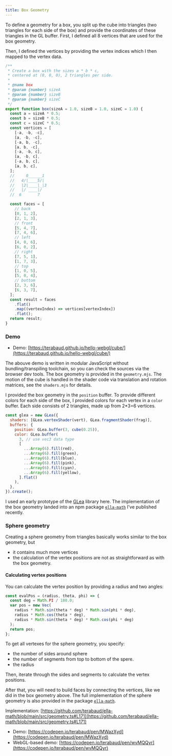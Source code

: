 ```yaml
---
title: Box Geometry
---
```

To define a geometry for a box, you split up the cube into triangles (two triangles for each side of the box) and provide the coordinates of these triangles in the GL buffer.
First, I defined all 8 vertices that are used for the box geometry.

Then, I defined the vertices by providing the vertex indices which I then mapped to the vertex data.

```js
/**
 * Create a box with the sizes a * b * c,
 * centered at (0, 0, 0), 2 triangles per side.
 *
 * @name box
 * @param {number} sizeA
 * @param {number} sizeB
 * @param {number} sizeC
 */
export function box(sizeA = 1.0, sizeB = 1.0, sizeC = 1.0) {
  const a = sizeA * 0.5;
  const b = sizeB * 0.5;
  const c = sizeC * 0.5;
  const vertices = [
    [-a, -b, -c],
    [a, -b, -c],
    [-a, b, -c],
    [a, b, -c],
    [-a, -b, c],
    [a, -b, c],
    [-a, b, c],
    [a, b, c],
  ];
  //     0______1
  //   4/|____5/|
  //   |2|____|_|3
  //   |/ ____|/
  //  6       7

  const faces = [
    // back
    [0, 1, 2],
    [2, 1, 3],
    // front
    [5, 4, 7],
    [7, 4, 6],
    // left
    [4, 0, 6],
    [6, 0, 2],
    // right
    [7, 5, 1],
    [1, 7, 3],
    // top
    [1, 0, 5],
    [5, 0, 4],
    // bottom
    [2, 3, 6],
    [6, 3, 7],
  ];
  const result = faces
    .flat()
    .map((vertexIndex) => vertices[vertexIndex])
    .flat();
  return result;
}
```

### Demo

- Demo: [https://terabaud.github.io/hello-webgl/cube/](https://terabaud.github.io/hello-webgl/cube/)

The abouve demo is written in modular JavaScript without bundling/transpiling toolchain, so you can check the sources via the
browser dev tools. The box geometry is provided in the `geometry.mjs`.
The motion of the cube is handled in the shader code via translation and rotation matrices, see the `shaders.mjs` for details.

I provided the box geometry in the `position` buffer. To provide different colors for each side of the box, I provided colors for
each vertex in a `color` buffer. Each side consists of 2 triangles, made up from 2\*3=6 vertices.

```js
const glea = new GLea({
  shaders: [GLea.vertexShader(vert), GLea.fragmentShader(frag)],
  buffers: {
    position: GLea.buffer(3, cube(0.25)),
    color: GLea.buffer(
      3, // use vec3 data type
      [
        ...Array(6).fill(red),
        ...Array(6).fill(green),
        ...Array(6).fill(blue),
        ...Array(6).fill(pink),
        ...Array(6).fill(cyan),
        ...Array(6).fill(yellow),
      ].flat()
    ),
  },
}).create();
```

I used an early prototype of the [GLea](https://github.com/terabaud/glea/) library here.
The implementation of the box geometry landed into an npm package [`ella-math`](https://npmjs.com/package/ella-math) I've published recently.

### Sphere geometry

Creating a sphere geometry from triangles basically works similar to the box geometry, but

- it contains much more vertices
- the calculation of the vertex positions are not as straightforward as with the box geometry.

#### Calculating vertex positions

You can calculate the vertex position by providing a radius and two angles:

```js
const evalPos = (radius, theta, phi) => {
  const deg = Math.PI / 180.0;
  var pos = new Vec(
    radius * Math.sin(theta * deg) * Math.sin(phi * deg),
    radius * Math.cos(theta * deg),
    radius * Math.sin(theta * deg) * Math.cos(phi * deg)
  );
  return pos;
};
```

To get all vertexes for the sphere geometry, you specify:

- the number of sides around sphere
- the number of segments from top to bottom of the spere.
- the radius

Then, iterate through the sides and segments to calculate the vertex positions.

After that, you will need to build faces by connecting the vertices, like we did in the box geometry above.
The full implementation of the sphere geometry is also provided in the package [`ella-math`](https://npmjs.com/package/ella-math).

Implementation: [https://github.com/terabaud/ella-math/blob/main/src/geometry.ts#L171](https://github.com/terabaud/ella-math/blob/main/src/geometry.ts#L171)

- Demo: [https://codepen.io/terabaud/pen/MWazXyd](https://codepen.io/terabaud/pen/MWazXyd)
- WebGL-based demo: [https://codepen.io/terabaud/pen/wvMQQyr](https://codepen.io/terabaud/pen/wvMQQyr)
